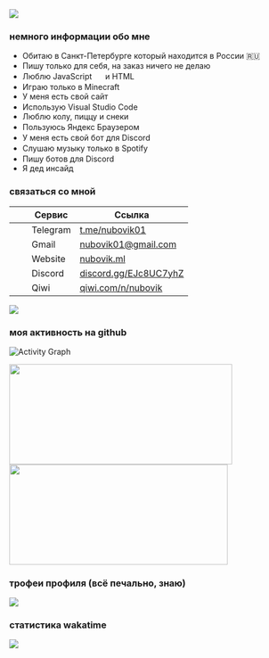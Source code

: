 <img src="https://cdn.discordapp.com/attachments/939337526345338911/944632921946464266/dsa.png">

### немного информации обо мне
- Обитаю в Санкт-Петербурге который находится в России 🇷🇺
- Пишу только для себя, на заказ ничего не делаю
- Люблю JavaScript <img src="https://nubovik.ml/icons/JavaScript.png" height="16px"> и HTML <img src="https://nubovik.ml/icons/html52.png" height="16px">
- Играю только в Minecraft <img src="https://nubovik.ml/icons/Minecraft.gif" height="16px">
- У меня есть свой сайт
- Использую Visual Studio Code <img src="https://nubovik.ml/icons/VSC.png" height="16px">
- Люблю колу, пиццу и снеки
- Пользуюсь Яндекс Браузером <img src="https://nubovik.ml/icons/Yandex_Browser.png" height="16px">
- У меня есть свой бот для Discord <img src="https://flameout.gq/files/images/icon.png" height="16px">
- Слушаю музыку только в Spotify <img src="https://cdn.discordapp.com/attachments/939337526345338911/944754470007488573/Spotify-white.png" height="16px">
- Пишу ботов для Discord <img src="https://nubovik.ml/icons/Discord-white.png" height="16px">
- Я дед инсайд

### связаться со мной
|                |     Сервис     |     Ссылка     |
|:--------------:|----------------|----------------|
| <img src="https://nubovik.ml/icons/Telegram.png" height="16px"> | Telegram | <a href="https://t.me/nubovik01">t.me/nubovik01</a> |
| <img src="https://nubovik.ml/icons/Gmail.png" height="16px"> | Gmail | <a href="mailto:nubovik01@gmail.com">nubovik01@gmail.com</a> |
| <img src="https://nubovik.ml/files/images/icon.png" height="16px"> | Website | <a href="https://nubovik.ml">nubovik.ml</a> |
| <img src="https://nubovik.ml/icons/Discord.png" height="16px"> | Discord | <a href="https://discord.gg/EJc8UC7yhZ">discord.gg/EJc8UC7yhZ</a> |
|  | Qiwi | <a href="https://qiwi.com/n/nubovik">qiwi.com/n/nubovik</a> |

<div>
  <a href="https://discord.gg/EJc8UC7yhZ">
    <img src="https://invidget.switchblade.xyz/EJc8UC7yhZ">
  </a>
</div>

### моя активность на github
![Activity Graph](https://activity-graph.herokuapp.com/graph?username=nubovik01&theme=github)

<div>
  <img height="180em" width="400em" src="https://github-readme-stats.vercel.app/api?username=nubovik01&count_private=true&show_icons=true&theme=github_dark&locale=ru"/>
  <img height="180em" width="392em" src="https://github-readme-stats.vercel.app/api/top-langs/?username=nubovik01&langs_count=6&layout=compact&theme=github_dark"/>
</div>

### трофеи профиля (всё печально, знаю)
<img src="https://github-profile-trophy.vercel.app/?username=nubovik01&column=3&theme=onedark"/>

### статистика wakatime
<div>
  <img src="https://github-readme-stats.vercel.app/api/wakatime?username=nubovik&theme=github_dark&locale=ru"/>
</div>

